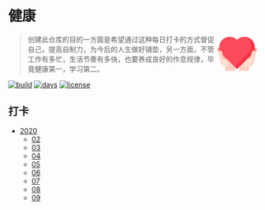 # 健康

<a href="https://github.com/kuriv/health">
    <img src="health.svg" width="80" height="80" align="right">
</a>

> 创建此仓库的目的一方面是希望通过这种每日打卡的方式督促自己，提高自制力，为今后的人生做好铺垫，另一方面，不管工作有多忙，生活节奏有多快，也要养成良好的作息规律，毕竟健康第一，学习第二。

[![build][build-image]][build-url]
[![days][days-image]][days-url]
[![license][license-image]][license-url]

## 打卡

* [2020](2020)
  * [02](2020/02)
  * [03](2020/03)
  * [04](2020/04)
  * [05](2020/05)
  * [06](2020/06)
  * [07](2020/07)
  * [08](2020/08)
  * [09](2020/09)



[build-image]: https://img.shields.io/badge/build-passing-brightgreen   "build"
[build-url]: https://github.com/kuriv/health    "build"
[days-image]: https://img.shields.io/badge/days-192-blue   "days"
[days-url]: https://github.com/kuriv/health  "days"
[license-image]: https://img.shields.io/badge/license-MIT-green "license"
[license-url]: https://github.com/kuriv/health  "license"